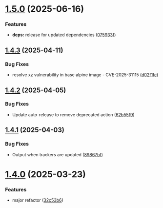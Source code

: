# [1.5.0](https://github.com/telnetdoogie/transmission-trackers/compare/v1.4.3...v1.5.0) (2025-06-16)


### Features

* **deps:** release for updated dependencies ([075933f](https://github.com/telnetdoogie/transmission-trackers/commit/075933fd73f03a63bdf00d7d04fbe6c464436cf6))



## [1.4.3](https://github.com/telnetdoogie/transmission-trackers/compare/v1.4.2...v1.4.3) (2025-04-11)


### Bug Fixes

* resolve xz vulnerability in base alpine image - CVE-2025-31115 ([d02f1fc](https://github.com/telnetdoogie/transmission-trackers/commit/d02f1fc58f3f1efd26a0f02ec28b897cada3c29a))



## [1.4.2](https://github.com/telnetdoogie/transmission-trackers/compare/v1.4.1...v1.4.2) (2025-04-05)


### Bug Fixes

* Update auto-release to remove deprecated action ([62b55f9](https://github.com/telnetdoogie/transmission-trackers/commit/62b55f9a765abb004b49accd77c13902e501b97f))



## [1.4.1](https://github.com/telnetdoogie/transmission-trackers/compare/v1.4.0...v1.4.1) (2025-04-03)


### Bug Fixes

* Output when trackers are updated ([89867bf](https://github.com/telnetdoogie/transmission-trackers/commit/89867bfebbf2fdb395cb0b34208a995e7eee6c04))



# [1.4.0](https://github.com/telnetdoogie/transmission-trackers/compare/v1.3.2...v1.4.0) (2025-03-23)


### Features

* major refactor ([32c53b6](https://github.com/telnetdoogie/transmission-trackers/commit/32c53b66b10e98ef3681ddd8ba4c37488a678d68))



